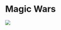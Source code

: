 # Magic Wars
![](https://user-images.githubusercontent.com/15815599/144423455-ae4b7bc4-8fbf-4023-8ee3-b37c2aac73c9.png)
